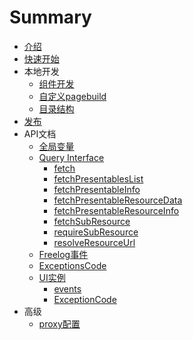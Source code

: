 # Summary

* [介绍](README.md)
* [快速开始](quickstart.md)
* 本地开发
    * [组件开发](core/development.md)
    * [自定义pagebuild](core/pagebuild.md)
    * [目录结构](core/structure.md)
* [发布](core/deployment.md)
* API文档
    * [全局变量](interface/global.md)
    * [Query Interface]()
        * [fetch](interface/QI/qi.md)
        * [fetchPresentablesList](interface/QI/fetchPresentablesList.md)
        * [fetchPresentableInfo](interface/QI/fetchPresentableInfo.md)
        * [fetchPresentableResourceData](interface/QI/fetchPresentableResourceData.md)
        * [fetchPresentableResourceInfo](interface/QI/fetchPresentableResourceInfo.md)
        * [fetchSubResource](interface/QI/fetchSubResource.md)
        * [requireSubResource](interface/QI/requireSubResource.md)
        * [resolveResourceUrl](interface/QI/resolveResourceUrl.md)
    * [Freelog事件](interface/event.md)
    * [ExceptionsCode](interface/exceptionCode.md)
    * [UI实例](ui/instance.md)
        * [events](ui/instance.md#events)
        * [ExceptionCode](ui/instance.md#ExceptionCode)
* 高级
    * [proxy配置](advanced/proxy.md)

